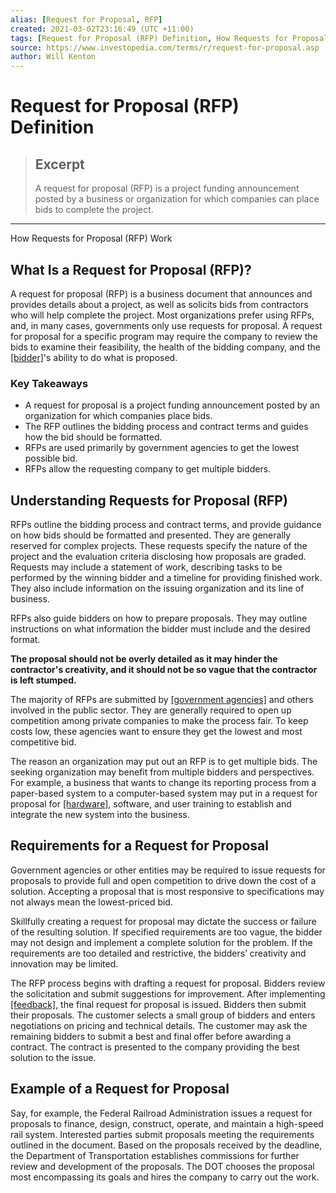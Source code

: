 ```yaml
---
alias: [Request for Proposal, RFP]
created: 2021-03-02T23:16:49 (UTC +11:00)
tags: [Request for Proposal (RFP) Definition, How Requests for Proposal (RFP) Work]
source: https://www.investopedia.com/terms/r/request-for-proposal.asp
author: Will Kenton
---
```


# Request for Proposal (RFP) Definition

> ## Excerpt
> A request for proposal (RFP) is a project funding announcement posted by a business or organization for which companies can place bids to complete the project.

---

How Requests for Proposal (RFP) Work
## What Is a Request for Proposal (RFP)?

A request for proposal (RFP) is a business document that announces and provides details about a project, as well as solicits bids from contractors who will help complete the project. Most organizations prefer using RFPs, and, in many cases, governments only use requests for proposal. A request for proposal for a specific program may require the company to review the bids to examine their feasibility, the health of the bidding company, and the [[bidder]](https://www.investopedia.com/terms/b/bidder.asp)'s ability to do what is proposed.

### Key Takeaways

-   A request for proposal is a project funding announcement posted by an organization for which companies place bids.
-   The RFP outlines the bidding process and contract terms and guides how the bid should be formatted.
-   RFPs are used primarily by government agencies to get the lowest possible bid.
-   RFPs allow the requesting company to get multiple bidders.

## Understanding Requests for Proposal (RFP)

RFPs outline the bidding process and contract terms, and provide guidance on how bids should be formatted and presented. They are generally reserved for complex projects. These requests specify the nature of the project and the evaluation criteria disclosing how proposals are graded. Requests may include a statement of work, describing tasks to be performed by the winning bidder and a timeline for providing finished work. They also include information on the issuing organization and its line of business.

RFPs also guide bidders on how to prepare proposals. They may outline instructions on what information the bidder must include and the desired format.

**The proposal should not be overly detailed as it may hinder the contractor's creativity, and it should not be so vague that the contractor is left stumped.**

The majority of RFPs are submitted by [[government agencies]](https://www.investopedia.com/articles/economics/11/government-regulations.asp) and others involved in the public sector. They are generally required to open up competition among private companies to make the process fair. To keep costs low, these agencies want to ensure they get the lowest and most competitive bid.

The reason an organization may put out an RFP is to get multiple bids. The seeking organization may benefit from multiple bidders and perspectives. For example, a business that wants to change its reporting process from a paper-based system to a computer-based system may put in a request for proposal for [[hardware]](https://www.investopedia.com/news/5-tech-hardware-stocks-outperform-marketwatch/), software, and user training to establish and integrate the new system into the business.

## Requirements for a Request for Proposal 

Government agencies or other entities may be required to issue requests for proposals to provide full and open competition to drive down the cost of a solution. Accepting a proposal that is most responsive to specifications may not always mean the lowest-priced bid.

Skillfully creating a request for proposal may dictate the success or failure of the resulting solution. If specified requirements are too vague, the bidder may not design and implement a complete solution for the problem. If the requirements are too detailed and restrictive, the bidders’ creativity and innovation may be limited.

The RFP process begins with drafting a request for proposal. Bidders review the solicitation and submit suggestions for improvement. After implementing [[feedback]](https://www.investopedia.com/terms/n/negative-feedback.asp), the final request for proposal is issued. Bidders then submit their proposals. The customer selects a small group of bidders and enters negotiations on pricing and technical details. The customer may ask the remaining bidders to submit a best and final offer before awarding a contract. The contract is presented to the company providing the best solution to the issue.

## Example of a Request for Proposal

Say, for example, the Federal Railroad Administration issues a request for proposals to finance, design, construct, operate, and maintain a high-speed rail system. Interested parties submit proposals meeting the requirements outlined in the document. Based on the proposals received by the deadline, the Department of Transportation establishes commissions for further review and development of the proposals. The DOT chooses the proposal most encompassing its goals and hires the company to carry out the work.
